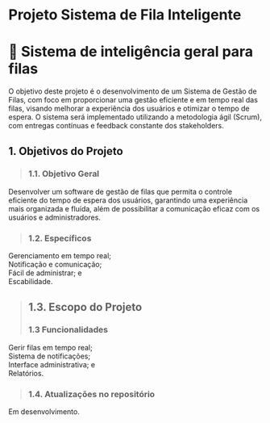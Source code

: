 # Projeto Sistema de Fila Inteligente

# 📱 Sistema de inteligência geral para filas
O objetivo deste projeto é o desenvolvimento de um Sistema de Gestão de Filas, com foco em proporcionar uma gestão eficiente e em tempo real das filas, visando melhorar a experiência dos usuários e otimizar o tempo de espera. O sistema será implementado utilizando a metodologia ágil (Scrum), com entregas contínuas e feedback constante dos stakeholders.

## 1. Objetivos do Projeto
> ### 1.1. Objetivo Geral
Desenvolver um software de gestão de filas que permita o controle eficiente do tempo de espera dos usuários, garantindo uma experiência mais organizada e fluída, além de possibilitar a comunicação eficaz com os usuários e administradores.

> ### 1.2. Específicos
Gerenciamento em tempo real; <br>
Notificação e comunicação; <br>
Fácil de administrar; e <br>
Escabilidade.
</br>
> ## 1.3. Escopo do Projeto
> ### 1.3 Funcionalidades
Gerir filas em tempo real; <br>
Sistema de notificações; <br>
Interface administrativa; e <br>
Relatórios.
</br>
> ### 1.4. Atualizações no repositório
Em desenvolvimento.

